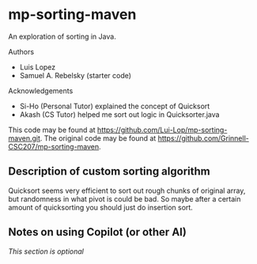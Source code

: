 # mp-sorting-maven

An exploration of sorting in Java.

Authors

* Luis Lopez
* Samuel A. Rebelsky (starter code)

Acknowledgements

* Si-Ho (Personal Tutor)
    explained the concept of Quicksort
* Akash (CS Tutor)
    helped me sort out logic in Quicksorter.java

This code may be found at <https://github.com/Lui-Lop/mp-sorting-maven.git>. The original code may be found at <https://github.com/Grinnell-CSC207/mp-sorting-maven>.

Description of custom sorting algorithm
---------------------------------------

Quicksort seems very efficient to sort out rough chunks of original array, but randomness in what pivot is could be bad.
So maybe after a certain amount of quicksorting you should just do insertion sort.


Notes on using Copilot (or other AI)
------------------------------------

_This section is optional_
